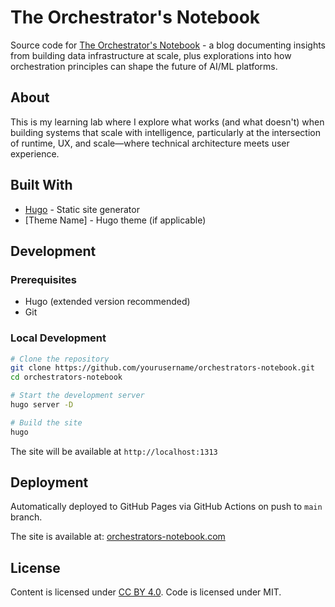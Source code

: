 # The Orchestrator's Notebook

Source code for [The Orchestrator's Notebook](https://your-blog-url.com) - a blog documenting insights from building data infrastructure at scale, plus explorations into how orchestration principles can shape the future of AI/ML platforms.

## About

This is my learning lab where I explore what works (and what doesn't) when building systems that scale with intelligence, particularly at the intersection of runtime, UX, and scale—where technical architecture meets user experience.

## Built With

- [Hugo](https://gohugo.io/) - Static site generator
- [Theme Name] - Hugo theme (if applicable)

## Development

### Prerequisites

- Hugo (extended version recommended)
- Git

### Local Development

```bash
# Clone the repository
git clone https://github.com/yourusername/orchestrators-notebook.git
cd orchestrators-notebook

# Start the development server
hugo server -D

# Build the site
hugo
```

The site will be available at `http://localhost:1313`

## Deployment

Automatically deployed to GitHub Pages via GitHub Actions on push to `main` branch.

The site is available at: [orchestrators-notebook.com](https://www.orchestratorsnotebook.com)

## License

Content is licensed under [CC BY 4.0](https://creativecommons.org/licenses/by/4.0/). Code is licensed under MIT.
